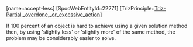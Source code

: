 ﻿---
type: TrizPrincipleSub
aliases:
- accept-less
license: CC BY-SA 4.0
copyright: https://github.com/SpocWeb
IsDeleted: false
IsReadOnly: false
Confidential: public
tags: 
- Triz/Principle/Sub
---
[name::accept-less]
[SpocWebEntityId::22271]
[TrizPrinciple::[Triz-Partial,_overdone,_or_excessive_action](tech/Triz/Principle/Triz-Partial,_overdone,_or_excessive_action.md)]

If 100 percent of an object is hard to achieve using a given solution method then, by using &#x27;slightly less&#x27; or &#x27;slightly more&#x27; of the same method, the problem may be considerably easier to solve.
